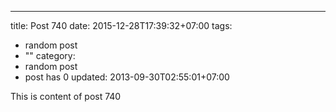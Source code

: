---
title: Post 740
date: 2015-12-28T17:39:32+07:00
tags:
  - random post
  - ""
category:
  - random post
  - post has 0
updated: 2013-09-30T02:55:01+07:00

This is content of post 740